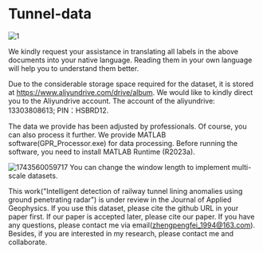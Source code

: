 # Tunnel-data
![1](https://github.com/user-attachments/assets/bf61b770-3c84-419a-9100-3bb0f031b274)

We kindly request your assistance in translating all labels in the above documents into your native language. Reading them in your own language will help you to understand them better.

Due to the considerable storage space required for the dataset, it is stored at https://www.aliyundrive.com/drive/album. We would like to kindly direct you to the Aliyundrive account. The account of the aliyundrive: 13303808613; PIN：HSBRD12.

The data we provide has been adjusted by professionals. Of course, you can also process it further. We provide MATLAB software(GPR_Processor.exe) for data processing. Before running the software, you need to install MATLAB Runtime (R2023a).

![1743560059717](https://github.com/user-attachments/assets/5db6b82c-240b-4f0c-b1ec-51aa19c807fe)
You can change the window length to implement multi-scale datasets.


This work("Intelligent detection of railway tunnel lining anomalies using ground penetrating radar") is under review in the Journal of Applied Geophysics. If you use this dataset, please cite the github URL in your paper first. If our paper is accepted later, please cite our paper.
If you have any questions, please contact me via email(zhengpengfei_1994@163.com). Besides, if you are interested in my research, please contact me and collaborate.
